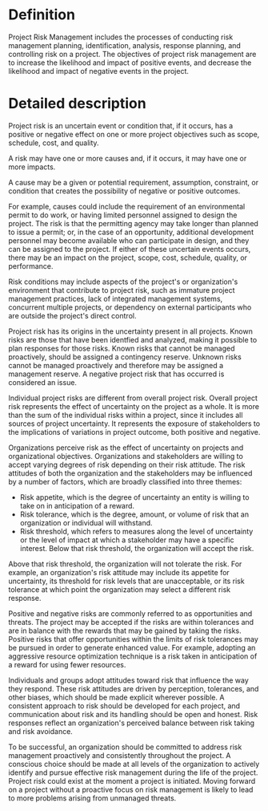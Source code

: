 # Definition
Project Risk Management includes the processes of conducting risk management planning, identification, analysis, response planning, and controlling risk on a project. The objectives of project risk management are to increase the likelihood and impact of positive events, and decrease the likelihood and impact of negative events in the project.

# Detailed description
Project risk is an uncertain event or condition that, if it occurs, has a positive or negative effect on one or more project objectives such as scope, schedule, cost, and quality. 

A risk may have one or more causes and, if it occurs, it may have one or more impacts.

A cause may be a given or potential requirement, assumption, constraint, or condition that creates the possibility of negative or positive outcomes. 

For example, causes could include the requirement of an environmental permit to do work, or having limited personnel assigned to design the project. The risk is that the permitting agency may take longer than planned to issue a permit; or, in the case of an opportunity, additional development personnel may become available who can participate in design, and they can be assigned to the project. If either of these uncertain events occurs, there may be an impact on the project, scope, cost, schedule, quality, or performance. 

Risk conditions may include aspects of the project's or organization's environment that contribute to project risk, such as immature project management practices, lack of integrated management systems, concurrent multiple projects, or dependency on external participants who are outside the project's direct control.

Project risk has its origins in the uncertainty present in all projects. Known risks are those that have been identfied and analyzed, making it possible to plan responses for those risks. Known risks that cannot be managed proactively, should be assigned a contingency reserve. Unknown risks cannot be managed proactively and therefore may be assigned a management reserve. A negative project risk that has occurred is considered an issue.

Individual project risks are different from overall project risk. Overall project risk represents the effect of
uncertainty on the project as a whole. It is more than the sum of the individual risks within a project, since it includes all sources of project uncertainty. It represents the exposure of stakeholders to the implications of variations in project outcome, both positive and negative.

Organizations perceive risk as the effect of uncertainty on projects and organizational objectives. Organizations and stakeholders are willing to accept varying degrees of risk depending on their risk attitude. The risk attitudes of both the organization and the stakeholders may be influenced by a number of factors, which are broadly classified into three themes:

* Risk appetite, which is the degree of uncertainty an entity is willing to take on in anticipation of a reward. 
* Risk tolerance, which is the degree, amount, or volume of risk that an organization or individual will
withstand.
* Risk threshold, which refers to measures along the level of uncertainty or the level of impact at which a stakeholder may have a specific interest. Below that risk threshold, the organization will accept the risk.

Above that risk threshold, the organization will not tolerate the risk.
For example, an organization's risk attitude may include its appetite for uncertainty, its threshold for risk levels that are unacceptable, or its risk tolerance at which point the organization may select a different risk response. 

Positive and negative risks are commonly referred to as opportunities and threats. The project may be accepted if the risks are within tolerances and are in balance with the rewards that may be gained by taking the risks. Positive risks that offer opportunities within the limits of risk tolerances may be pursued in order to generate enhanced value. For example, adopting an aggressive resource optimization technique is a risk taken in anticipation of a reward for using fewer resources.

Individuals and groups adopt attitudes toward risk that influence the way they respond. These risk attitudes are driven by perception, tolerances, and other biases, which should be made explicit wherever possible. A consistent approach to risk should be developed for each project, and communication about risk and its handling should be open and honest. Risk responses reflect an organization's perceived balance between risk taking and risk avoidance.

To be successful, an organization should be committed to address risk management proactively and consistently throughout the project. A conscious choice should be made at all levels of the organization to actively identify and pursue effective risk management during the life of the project. Project risk could exist at the moment a project is initiated. Moving forward on a project without a proactive focus on risk management is likely to lead to more problems arising from unmanaged threats.